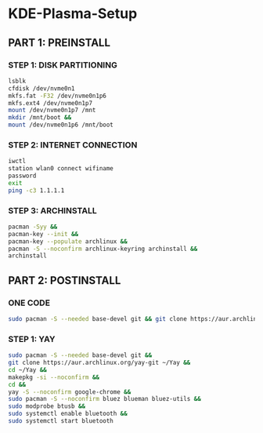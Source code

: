 # KDE-Plasma-Setup
## PART 1: PREINSTALL
### STEP 1: DISK PARTITIONING
```sh
lsblk
cfdisk /dev/nvme0n1
mkfs.fat -F32 /dev/nvme0n1p6
mkfs.ext4 /dev/nvme0n1p7
mount /dev/nvme0n1p7 /mnt
mkdir /mnt/boot &&
mount /dev/nvme0n1p6 /mnt/boot
```
### STEP 2: INTERNET CONNECTION
```sh
iwctl
station wlan0 connect wifiname
password
exit
ping -c3 1.1.1.1
```
### STEP 3: ARCHINSTALL
```sh
pacman -Syy &&
pacman-key --init &&
pacman-key --populate archlinux &&
pacman -S --noconfirm archlinux-keyring archinstall &&
archinstall
```
## PART 2: POSTINSTALL
### ONE CODE
```sh
sudo pacman -S --needed base-devel git && git clone https://aur.archlinux.org/yay-git ~/Yay && cd ~/Yay && makepkg -si --noconfirm && cd && yay -S --noconfirm google-chrome && sudo pacman -S --noconfirm bluez blueman bluez-utils && sudo modprobe btusb && sudo systemctl enable bluetooth && sudo systemctl start bluetooth
```
### STEP 1: YAY
```sh
sudo pacman -S --needed base-devel git &&
git clone https://aur.archlinux.org/yay-git ~/Yay &&
cd ~/Yay &&
makepkg -si --noconfirm &&
cd &&
yay -S --noconfirm google-chrome &&
sudo pacman -S --noconfirm bluez blueman bluez-utils &&
sudo modprobe btusb &&
sudo systemctl enable bluetooth &&
sudo systemctl start bluetooth
```
